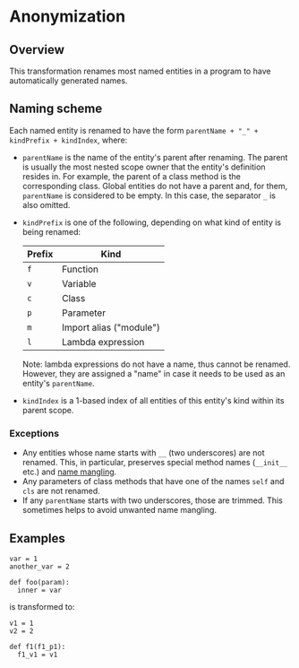# Anonymization

## Overview

This transformation renames most named entities in a program to have
automatically generated names.

## Naming scheme

Each named entity is renamed to have the form
`parentName + "_" + kindPrefix + kindIndex`, where:
- `parentName` is the name of the entity's parent after renaming. 
  The parent is usually the
  most nested scope owner that the entity's definition resides in.
  For example, the parent of a class method is the corresponding class.
  Global entities do not have a parent and, for them, `parentName` is
  considered to be empty. In this case, the separator `_` is also omitted.
  
- `kindPrefix` is one of the following, depending on what kind of entity
  is being renamed:

    | Prefix | Kind                    |
    | ------ | ----                    |
    | `f`    | Function                |
    | `v`    | Variable                |
    | `c`    | Class                   |
    | `p`    | Parameter               |
    | `m`    | Import alias ("module") |
    | `l`    | Lambda expression       |
 
  Note: lambda expressions do not have a name, thus cannot be renamed. However,
  they are assigned a "name" in case it needs to be used as an entity's
  `parentName`.
- `kindIndex` is a 1-based index of all entities of this entity's kind within
  its parent scope.
  
### Exceptions

- Any entities whose name starts with `__` (two underscores)
  are not renamed. This, in particular, preserves special method names
  (`__init__` etc.) and [name mangling](https://docs.python.org/3/reference/expressions.html#atom-identifiers).
- Any parameters of class methods that have one of the names `self` and `cls`
  are not renamed.
- If any `parentName` starts with two underscores, those are trimmed. This
  sometimes helps to avoid unwanted name mangling.

## Examples
```
var = 1
another_var = 2

def foo(param):
  inner = var
```
is transformed to:
```
v1 = 1
v2 = 2

def f1(f1_p1):
  f1_v1 = v1
```
